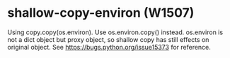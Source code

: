 # shallow-copy-environ (W1507)

Using copy.copy(os.environ). Use os.environ.copy() instead. os.environ
is not a dict object but proxy object, so shallow copy has still effects
on original object. See https://bugs.python.org/issue15373 for
reference.
